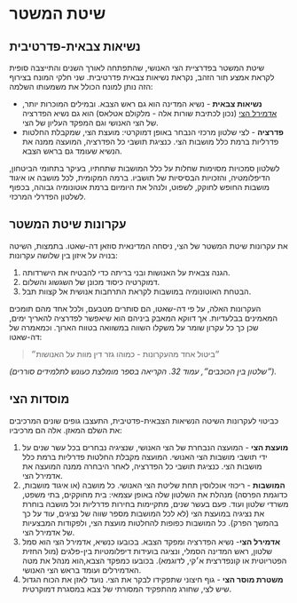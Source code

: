 # שיטת המשטר

## נשיאות צבאית-פדרטיבית

שיטת המשטר בפדרציית הצי האנושי, שהתפתחה לאורך השנים והתייצבה סופית לקראת אמצע תור הזהב, נקראת נשיאות צבאית
פדרטיבית. שני חלקי המונח בצירוף הזה נותן למונח הכולל את משמעותו השלמה:

* **נשיאות צבאית** - נשיא המדינה הוא גם ראש הצבא. ובמילים המוכרות יותר, [אדמירל הצי](./03-fleet-admiral.md)
  (נכון לכתיבת שורות אלה - מלקולם אטלאס) הוא גם נשיא הפדרציה של הצי האנושי וגם המפקד העליון של הצי.
* **פדרציה** - לצי שלטון מרכזי הנבחר באופן דמוקרטי: מועצת הצי, שמקבלת החלטות פדרליות ברמת כלל מושבות הצי. כנציגת
  תושבי כל הפדרציה, המועצה ממנה את הנשיא שעומד גם בראש הצבא.

לשלטון סמכויות מסוימות שחלות על כלל המושבות שתחתיו, בעיקר בתחומי הביטחון, הדיפלומטיה, והזכויות הבסיסיות של
תושביו. ברמה המקומית, לכל מושבה או איגוד מושבות החופש לחוקק, לשפוט, ולנהל את היומיום ברמת אוטונומיה גבוהה, בכפוף
לשלטון הפדרלי המרכזי.

## עקרונות שיטת המשטר

את עקרונות שיטת המשטר של הצי, ניסחה המדינאית סוזאן דה-שאטו. בתמצות, השיטה בנויה על איזון בין שלושה עקרונות:

1. הגנה צבאית על האנושות ובני בריתה כדי להבטיח את הישרדותה.
2. דמוקרטיה כיסוד מכונן של השגשוג והשלום.
3. הבטחת האוטונומיה במושבות לקראת התרחבות אנושית אל קצוות תבל.

העקרונות האלה, על פי דה-שאטו, הם סותרים מטבעם, ולכל אחד מהם תומכים המאמינים בבלעדיות. אך דווקא המאבק ביניהם
הוא שיאפשר לפדרציה להאריך ימים, שכן כך כל עקרון שומר על משקלו השווה במשוואה בטווח הארוך. וכמאמרה של דה-שאטו:

> ״ביטול אחד מהעקרונות - כמוהו גזר דין מוות על האנושות״

*(״שלטון בין הכוכבים״, עמוד 32. הקריאה בספר מומלצת כעונש לתלמידים סוררים).*

## מוסדות הצי

כביטוי לעקרונות השיטה הנשיאות הצבאית-פדטיבית, התעצבו גופים שונים המרכיבים את השלם המאזן. אלה הם מרכיביו:

1. **מועצת הצי** - המועצה הנבחרת של הצי האנושי, שנציגיה נבחרים בכל עשר שנים על ידי תושבי מושבות הצי האנושי.
  המועצה מקבלת החלטות פדרליות ברמת כלל מושבות הצי. כנציגת תושבי כל הפדרציה, לאחר היבחרה ממנה המועצה את
  אדמירל הצי.
2. **המושבות** - ריכוזי אוכלוסין תחת שליטת הצי האנושי. כל מושבה (או איגוד מושבות, כדוגמת הפרסה) מנהלת את
  השלטון שלה באופן עצמאי: בית מחוקקים, בתי משפט, משרדי שלטון ועוד. פעם בעשר שנים, מתקיימות בחירות פדרליות וכל
  מושבה בוחרת את נציגיה במועצת הצי (לא לכל המושבות מספר שווה של נציגים, עוד על כך בהמשך הפרק). כל המושבות
  כפופות להחלטות מועצת הצי, ולפקודות המבצעיות של אדמירל הצי.
3. **אדמירל הצי**- נשיא הפדרציה ומפקד הצבא. בכובעו כנשיא, אדמירל הצי הוא סמל שלטון, ראש המדינה הסמלי, ונציגה
  בועידות דיפלומטיות בין-פלגים (מול החזית הפטריוטית או קונפדרצית א׳קי, לדוגמא). בכובעו כמפקד הצבא,הוא מנהל את מטה
  האדמירלים ועומד בראש הצי האנושי.
4. **משטרת מוסר הצי** - גוף חיצוני שתפקידו לבקר את הצי. נועד לאזן את הכוח הגדול שיש לצי, שחורג מהתפקיד המסורתי
  של צבא במסגרת דמוקרטית.

